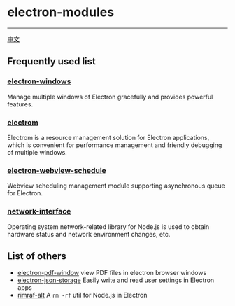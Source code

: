 # electron-modules

---

[中文](README.md)

## Frequently used list

### [electron-windows](https://github.com/electron-modules/electron-windows)

Manage multiple windows of Electron gracefully and provides powerful features.

### [electrom](https://github.com/electron-modules/electrom)

Electrom is a resource management solution for Electron applications, which is convenient for performance management and friendly debugging of multiple windows.

### [electron-webview-schedule](https://github.com/electron-modules/electron-webview-schedule)

Webview scheduling management module supporting asynchronous queue for Electron.

### [network-interface](https://github.com/electron-modules/network-interface)

Operating system network-related library for Node.js is used to obtain hardware status and network environment changes, etc.

## List of others

- [electron-pdf-window](https://github.com/electron-modules/electron-pdf-window) view PDF files in electron browser windows
- [electron-json-storage](https://github.com/electron-modules/electron-json-storage) Easily write and read user settings in Electron apps
- [rimraf-alt](https://github.com/electron-modules/rimraf-alt) A `rm -rf` util for Node.js in Electron
